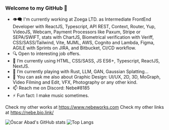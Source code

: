 ### Welcome to my GitHub 👋

<!--
**N3BB3Z4R/N3BB3Z4R** is a ✨ _special_ ✨ repository because its `README.md` (this file) appears on your GitHub profile.

Here are some ideas to get you started:
-->
- 👁️‍🗨️ I'm currently working at Zoega LTD. as Intermediate FrontEnd Developer with ReactJS, Typescript, API REST, Context, Router, Yup, VideoJS, Webcam, Payment Processors like Paxum, Stripe or SEPA/SWIFT, stats with ChartJS, Biometrical verification with Veriff, CSS/SASS/Tailwind, Vite, MJML, AWS, Cognito and Lambda, Figma, AGILE with Sprints on JIRA, and Bitbucket, CI/CD workflow.
- 🔍 Open to interesting job offers.
- 🔭 I’m currently using HTML, CSS/SASS, JS ES6+, Typescript, ReactJS, NextJS.
- 🌱 I’m currently playing with Rust, LLM, GAN, Gaussian Splatting...
- 💬 You can ask me also about Graphic Design: UI/UX, 2D, 3D, MoGraph, Video Filming and Edit, VFX, Photography or any other kind.
- 📫 Reach me on Discord: Nebe#8185
- ⚡ Fun fact: I make music sometimes.

Check my other works at https://www.nebeworks.com
Check my other links at https://nebe.bio.link/

![Óscar Abad's GitHub stats](https://github-readme-stats.vercel.app/api?username=N3BB3Z4R&show_icons=true&theme=onedark&count_private=true)
![Top Langs](https://github-readme-stats.vercel.app/api/top-langs/?username=N3BB3Z4R&layout=compact&theme=onedark)
